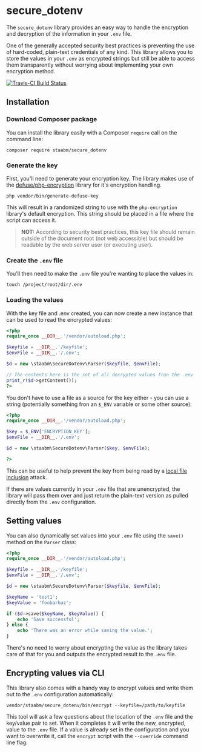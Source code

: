 # secure_dotenv

The `secure_dotenv` library provides an easy way to handle the encryption and decryption of the information in your `.env` file.

One of the generally accepted security best practices is preventing the use of hard-coded, plain-text credentials of any kind. This library allows you to store the values in your `.env` as encrypted strings but still be able to access them transparently without worrying about implementing your own encryption method.

[![Travis-CI Build Status](https://secure.travis-ci.org/staabm/secure_dotenv.png?branch=master)](http://travis-ci.org/staabm/secure_dotenv)

## Installation

### Download Composer package

You can install the library easily with a Composer `require` call on the command line:

```
composer require staabm/secure_dotenv
```

### Generate the key

First, you'll need to generate your encryption key. The library makes use of the [defuse/php-encryption](https://github.com/defuse/php-encryption) library for it's encryption handling.

```
php vendor/bin/generate-defuse-key
```

This will result in a randomized string to use with the `php-encryption` library's default encryption. This string should be placed in a file where the script can access it.

> **NOT:** According to security best practices, this key file should remain outside of the document root (not web accessible) but should be readable by the web server user (or executing user).

### Create the `.env` file

You'll then need to make the `.env` file you're wanting to place the values in:

```
touch /project/root/dir/.env
```

### Loading the values

With the key file and .env created, you can now create a new instance that can be used to read the encrypted values:

```php
<?php
require_once __DIR__.'/vendor/autoload.php';

$keyfile = __DIR__.'/keyfile';
$envFile = __DIR__.'/.env';

$d = new \staabm\SecureDotenv\Parser($keyfile, $envFile);

// The contents here is the set of all decrypted values fron the .env
print_r($d->getContent());
?>
```

You don't have to use a file as a source for the key either - you can use a string (potentially something fron an `$_ENV` variable or some other source):

```php
<?php
require_once __DIR__.'/vendor/autoload.php';

$key = $_ENV['ENCRYPTION_KEY'];
$envFile = __DIR__.'/.env';

$d = new \staabm\SecureDotenv\Parser($key, $envFile);

?>
```

This can be useful to help prevent the key from being read by a [local file inclusion](https://en.wikipedia.org/wiki/File_inclusion_vulnerability#Local_File_Inclusion) attack.


If there are values currently in your `.env` file that are unencrypted, the library will pass them over and just return the plain-text version as pulled directly from the `.env` configuration.

## Setting values

You can also dynamically set values into your `.env` file using the `save()` method on the `Parser` class:

```php
<?php
require_once __DIR__.'/vendor/autoload.php';

$keyfile = __DIR__.'/keyfile';
$envFile = __DIR__.'/.env';

$d = new \staabm\SecureDotenv\Parser($keyfile, $envFile);

$keyName = 'test1';
$keyValue = 'foobarbaz';

if ($d->save($keyName, $keyValue)) {
    echo 'Save successful';
} else {
    echo 'There was an error while saving the value.';
}
```

There's no need to worry about encrypting the value as the library takes care of that for you and outputs the encrypted result to the `.env` file.

## Encrypting values via CLI

This library also comes with a handy way to encrypt values and write them out to the `.env` configuration automatically:

```
vendor/staabm/secure_dotenv/bin/encrypt --keyfile=/path/to/keyfile
```

This tool will ask a few questions about the location of the `.env` file and the key/value pair to set. When it completes it will write the new, encrypted, value to the `.env` file. If a value is already set in the configuration and you want to overwrite it, call the `encrypt` script with the `--override` command line flag.
